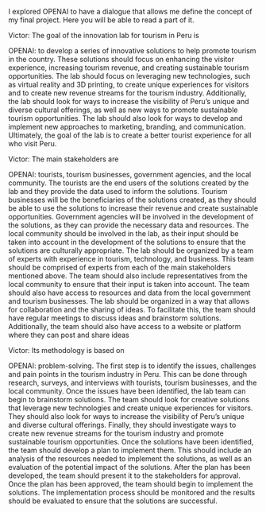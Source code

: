 I explored OPENAI to have a dialogue that allows me define the concept of my final project. Here you will be able to read a part of it.

Victor: The goal of the innovation lab for tourism in Peru is

OPENAI: to develop a series of innovative solutions to help promote tourism in the country. These solutions should focus on enhancing the visitor experience, increasing tourism revenue, and creating sustainable tourism opportunities. The lab should focus on leveraging new technologies, such as virtual reality and 3D printing, to create unique experiences for visitors and to create new revenue streams for the tourism industry. Additionally, the lab should look for ways to increase the visibility of Peru’s unique and diverse cultural offerings, as well as new ways to promote sustainable tourism opportunities. The lab should also look for ways to develop and implement new approaches to marketing, branding, and communication. Ultimately, the goal of the lab is to create a better tourist experience for all who visit Peru.

Victor: The main stakeholders are

OPENAI: tourists, tourism businesses, government agencies, and the local community. The tourists are the end users of the solutions created by the lab and they provide the data used to inform the solutions. Tourism businesses will be the beneficiaries of the solutions created, as they should be able to use the solutions to increase their revenue and create sustainable opportunities. Government agencies will be involved in the development of the solutions, as they can provide the necessary data and resources. The local community should be involved in the lab, as their input should be taken into account in the development of the solutions to ensure that the solutions are culturally appropriate. 
The lab should be organized by a team of experts with experience in tourism, technology, and business. This team should be comprised of experts from each of the main stakeholders mentioned above. The team should also include representatives from the local community to ensure that their input is taken into account. The team should also have access to resources and data from the local government and tourism businesses. 
The lab should be organized in a way that allows for collaboration and the sharing of ideas. To facilitate this, the team should have regular meetings to discuss ideas and brainstorm solutions. Additionally, the team should also have access to a website or platform where they can post and share ideas

Victor: Its methodology is based on

OPENAI: problem-solving. The first step is to identify the issues, challenges and pain points in the tourism industry in Peru. This can be done through research, surveys, and interviews with tourists, tourism businesses, and the local community. Once the issues have been identified, the lab team can begin to brainstorm solutions. The team should look for creative solutions that leverage new technologies and create unique experiences for visitors. They should also look for ways to increase the visibility of Peru’s unique and diverse cultural offerings. Finally, they should investigate ways to create new revenue streams for the tourism industry and promote sustainable tourism opportunities. 
Once the solutions have been identified, the team should develop a plan to implement them. This should include an analysis of the resources needed to implement the solutions, as well as an evaluation of the potential impact of the solutions. After the plan has been developed, the team should present it to the stakeholders for approval. Once the plan has been approved, the team should begin to implement the solutions. The implementation process should be monitored and the results should be evaluated to ensure that the solutions are successful.
